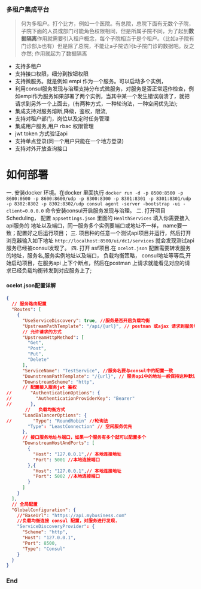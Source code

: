 ### 多租户集成平台
> 何为多租户。打个比方，例如一个医院。有总院，总院下面有无数个子院，子院下面的人员或部门可能角色权限相同，但是所属子院不同，为了起到**数据隔离**作用就需要引入租户概念，每个子院相当于是个租户。（比如a子院有门诊部,b也有）但是除了总院，不能让a子院访问b子院门诊的数据吧。反之亦然; 作用就起为了数据隔离

- 支持多租户
- 支持接口权限，细分到按钮权限
- 支持微服务。就是例如 empi 作为一个服务。可以启动多个实例，
- 利用consul服务发现与治理支持分布式微服务，对服务是否正常运作检查，例如empi作为服务如果部署了两个实例，当其中某一个发生错误崩溃了，就把请求到另外一个上面去，(有两种方式，一种轮询法，一种空闲优先法);
- 集成支持对服务熔断,降级，鉴权，限流,
- 支持对租户部门，岗位以及定时任务管理
- 集成用户服务,用户 rbac 权限管理
- jwt token 方式验证api
- 支持单点登录(同一个用户只能在一个地方登录)
- 支持对外开放查询接口
# 如何部署
一. 安装docker 环境。在docker 里面执行 `docker run -d -p 8500:8500 -p 8600:8600 -p 8600:8600/udp -p 8300:8300 -p 8301:8301 -p 8301:8301/udp -p 8302:8302 -p 8302:8302/udp consul agent -server -bootstrap -ui -client=0.0.0.0` 命令安装consul开启服务发现与治理。
二. 打开项目 Scheduling， 配置 `appsettings.json` 里面的 `HealthServices` 填入你需要接入api服务的 地址以及端口，同一服务多个实例要端口或地址不一样， name要一致；配置好之后运行项目；
三. 项目种的任意一个测试api项目并运行，然后打开 浏览器输入如下地址 `http://localhost:8500/ui/dc1/services` 就会发现测试api服务已经被consul发现了。
四. 打开 asf项目.在 `ocelot.json` 配置需要转发服务的地址，服务名,服务实例地址以及端口， 负载均衡策略， consul地址等等后,开始启动项目，在服务api 上下个断点，然后在postman 上请求就能看见对应的请求已经负载均衡转发到对应服务上了;
#### ocelot.json配置详解

``` json
{
  // 服务路由配置
  "Routes": [
    {
      "UseServiceDiscovery": true, //服务是否开启负载均衡
      "UpstreamPathTemplate": "/api/{url}", // postman 或ajax 请求到服务地址
	  // 允许请求的方式
      "UpstreamHttpMethod": [ 
        "Get",
        "Post",
        "Put",
        "Delete"
      ],
      "ServiceName": "TestService", //服务名要与consul中的配置一致
      "DownstreamPathTemplate": "/{url}", // 服务api中的地址一般保持这种默认就行
      "DownstreamScheme": "http",
	  // 配置接入服务jwt 鉴权
//       "AuthenticationOptions": {
//         "AuthenticationProviderKey": "Bearer"
//       },
       // 	负载均衡方式
      "LoadBalancerOptions": {
//        "Type": "RoundRobin" //轮询法
        "Type": "LeastConnection" // 空闲服务优先
      },
	  // 接口服务地址与端口，如果一个服务有多个就可以配置多个
      "DownstreamHostAndPorts": [
        {
          "Host": "127.0.0.1",// 本地连接地址
          "Port": 5001 //本地连接端口
        },{
          "Host": "127.0.0.1",// 本地连接地址
          "Port": 5002 //本地连接端口
        }
      ]
    }
  ],
  // 全局配置
  "GlobalConfiguration": {
    //"BaseUrl": "https://api.mybusiness.com"
	//负载均衡连接 consul 配置，对服务进行发现.
    "ServiceDiscoveryProvider": {
      "Scheme": "http",
      "Host": "127.0.0.1",
      "Port": 8500,
      "Type": "Consul"
    }
  }
}
```

### End
